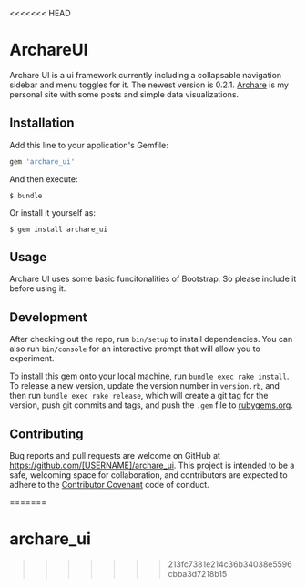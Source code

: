 <<<<<<< HEAD
# ArchareUI

Archare UI is a ui framework currently including a collapsable navigation sidebar and menu toggles for it. 
The newest version is 0.2.1.
[Archare](http://archare.elasticbeanstalk.com) is my personal site with some posts and simple data visualizations.


## Installation

Add this line to your application's Gemfile:

```ruby
gem 'archare_ui'
```

And then execute:

    $ bundle

Or install it yourself as:

    $ gem install archare_ui

## Usage

Archare UI uses some basic funcitonalities of Bootstrap. So please include it before using it. 

## Development

After checking out the repo, run `bin/setup` to install dependencies. You can also run `bin/console` for an interactive prompt that will allow you to experiment.

To install this gem onto your local machine, run `bundle exec rake install`. To release a new version, update the version number in `version.rb`, and then run `bundle exec rake release`, which will create a git tag for the version, push git commits and tags, and push the `.gem` file to [rubygems.org](https://rubygems.org).

## Contributing

Bug reports and pull requests are welcome on GitHub at https://github.com/[USERNAME]/archare_ui. This project is intended to be a safe, welcoming space for collaboration, and contributors are expected to adhere to the [Contributor Covenant](http://contributor-covenant.org) code of conduct.

=======
# archare_ui
>>>>>>> 213fc7381e214c36b34038e5596cbba3d7218b15
